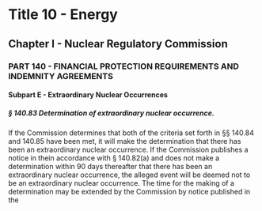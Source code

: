 
# Title 10 - Energy
## Chapter I - Nuclear Regulatory Commission
### PART 140 - FINANCIAL PROTECTION REQUIREMENTS AND INDEMNITY AGREEMENTS
#### Subpart E - Extraordinary Nuclear Occurrences
##### § 140.83 Determination of extraordinary nuclear occurrence.

If the Commission determines that both of the criteria set forth in §§ 140.84 and 140.85 have been met, it will make the determination that there has been an extraordinary nuclear occurrence. If the Commission publishes a notice in thein accordance with § 140.82(a) and does not make a determination within 90 days thereafter that there has been an extraordinary nuclear occurrence, the alleged event will be deemed not to be an extraordinary nuclear occurrence. The time for the making of a determination may be extended by the Commission by notice published in the
